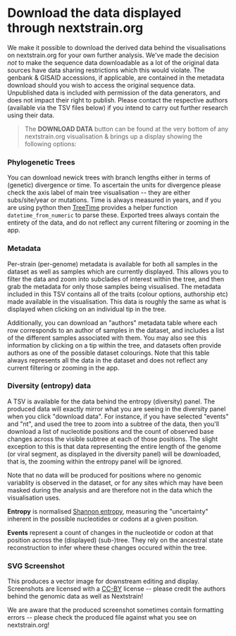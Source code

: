 # Download the data displayed through nextstrain.org


We make it possible to download the derived data behind the visualisations on nextstrain.org for your own further analysis.
We've made the decision _not_ to make the sequence data downloadable as a lot of the original data
sources have data sharing restrictions which this would violate.
The genbank & GISAID accessions, if applicable, are contained in the metadata download should you wish to access the original sequence data.
Unpublished data is included with permission of the data generators, and does not impact their right to publish.
Please contact the respective authors (available via the TSV files below) if you intend to carry out further research using their data. 


> The **DOWNLOAD DATA** button can be found at the very bottom of any nextstrain.org visualisation & brings up a display showing the following options:


### Phylogenetic Trees

You can download newick trees with branch lengths either in terms of (genetic) divergence or time.
To ascertain the units for divergence please check the axis label of main tree visualisation -- they are either subs/site/year or mutations.
Time is always measured in years, and if you are using python then [TreeTime](https://github.com/neherlab/treetime) provides a helper function `datetime_from_numeric` to parse these. 
Exported trees always contain the entirety of the data, and do not reflect any current filtering or zooming in the app.


### Metadata

Per-strain (per-genome) metadata is available for both all samples in the dataset as well as samples which are currently displayed.
This allows you to filter the data and zoom into subclades of interest within the tree, and then grab the metadata for only those samples being visualised.
The metadata included in this TSV contains all of the traits (colour options, authorship etc) made available in the visualisation.
This data is roughly the same as what is displayed when clicking on an individual tip in the tree.


Additionally, you can download an "authors" metadata table where each row corresponds to an author of samples in the dataset, and includes a list of the different samples associated with them.
You may also see this information by clicking on a tip within the tree, and datasets often provide authors as one of the possible dataset colourings.
Note that this table always represents all the data in the dataset and does not reflect any current filtering or zooming in the app.

### Diversity (entropy) data

A TSV is available for the data behind the entropy (diversity) panel.
The produced data will exactly mirror what you are seeing in the diversity panel when you click "download data".
For instance, if you have selected "events" and "nt", and used the tree to zoom into a subtree of the data, then you'll download a list of nucleotide positions and the count of observed base changes across the visible subtree at each of those positions.
The slight exception to this is that data representing the entire length of the genome (or viral segment, as displayed in the diversity panel) will be downloaded, that is, the zooming within the entropy panel will be ignored.

Note that no data will be produced for positions where no genomic variablity is observed in the dataset, or for any sites which may have been masked during the analysis and are therefore not in the data which the visualisation uses.

**Entropy** is normalised [Shannon entropy](https://en.wikipedia.org/wiki/Entropy_(information_theory)), measuring the "uncertainty" inherent in the possible nucleotides or codons at a given position.

**Events** represent a count of changes in the nucleotide or codon at that position across the (displayed) (sub-)tree.
They rely on the ancestral state reconstruction to infer where these changes occured within the tree.


### SVG Screenshot

This produces a vector image for downstream editing and display.
Screenshots are licensed with a [CC-BY](https://creativecommons.org/licenses/by/4.0/) license -- please credit the authors behind the genomic data as well as Nextstrain!

We are aware that the produced screenshot sometimes contain formatting errors -- please check the produced file against what you see on nextstrain.org!



